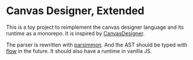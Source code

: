# Canvas Designer, Extended

This is a toy project to reimplement the canvas designer language and its
runtime as a monorepo. It is inspired by [CanvasDesigner][CanvasDesigner].

The parser is rewritten with [parsimmon][parsimmon]. And the AST should be typed
with [flow][flow] in the future. It should also have a runtime in vanilla JS.

[CanvasDesigner]: https://github.com/CindyLinz/CanvasDesigner/
[parsimmon]: https://github.com/jneen/parsimmon
[flow]: https://github.com/facebook/flow
